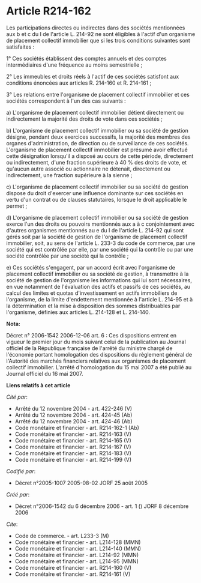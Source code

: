 # Article R214-162

Les participations directes ou indirectes dans des sociétés mentionnées aux b et c du I de l'article L. 214-92 ne sont
éligibles à l'actif d'un organisme de placement collectif immobilier que si les trois conditions suivantes sont satisfaites :

1° Ces sociétés établissent des comptes annuels et des comptes intermédiaires d'une fréquence au moins semestrielle ;

2° Les immeubles et droits réels à l'actif de ces sociétés satisfont aux conditions énoncées aux articles R. 214-160 et R.
214-161 ;

3° Les relations entre l'organisme de placement collectif immobilier et ces sociétés correspondent à l'un des cas suivants :

a) L'organisme de placement collectif immobilier détient directement ou indirectement la majorité des droits de vote dans ces
sociétés ;

b) L'organisme de placement collectif immobilier ou sa société de gestion désigne, pendant deux exercices successifs, la
majorité des membres des organes d'administration, de direction ou de surveillance de ces sociétés. L'organisme de placement
collectif immobilier est présumé avoir effectué cette désignation lorsqu'il a disposé au cours de cette période, directement
ou indirectement, d'une fraction supérieure à 40 % des droits de vote, et qu'aucun autre associé ou actionnaire ne détenait,
directement ou indirectement, une fraction supérieure à la sienne ;

c) L'organisme de placement collectif immobilier ou sa société de gestion dispose du droit d'exercer une influence dominante
sur ces sociétés en vertu d'un contrat ou de clauses statutaires, lorsque le droit applicable le permet ;

d) L'organisme de placement collectif immobilier ou sa société de gestion exerce l'un des droits ou pouvoirs mentionnés aux a
à c conjointement avec d'autres organismes mentionnés au e du I de l'article L. 214-92 qui sont gérés soit par la société de
gestion de l'organisme de placement collectif immobilier, soit, au sens de l'article L. 233-3 du code de commerce, par une
société qui est contrôlée par elle, par une société qui la contrôle ou par une société contrôlée par une société qui la
contrôle ;

e) Ces sociétés s'engagent, par un accord écrit avec l'organisme de placement collectif immobilier ou sa société de gestion,
à transmettre à la société de gestion de l'organisme les informations qui lui sont nécessaires, en vue notamment de
l'évaluation des actifs et passifs de ces sociétés, au calcul des limites et quotas d'investissement en actifs immobiliers de
l'organisme, de la limite d'endettement mentionnée à l'article L. 214-95 et à la détermination et la mise à disposition des
sommes distribuables par l'organisme, définies aux articles L. 214-128 et L. 214-140.

**Nota:**

Décret n° 2006-1542 2006-12-06 art. 6 : Ces dispositions entrent en vigueur le premier jour du mois suivant celui de la
publication au Journal officiel de la République française de l'arrêté du ministre chargé de l'économie portant homologation
des dispositions du règlement général de l'Autorité des marchés financiers relatives aux organismes de placement collectif
immobilier. L'arrêté d'homologation du 15 mai 2007 a été publié au Journal officiel du 16 mai 2007.

**Liens relatifs à cet article**

_Cité par_:

  - Arrêté du 12 novembre 2004 - art. 422-246 (V)
  - Arrêté du 12 novembre 2004 - art. 424-45 (Ab)
  - Arrêté du 12 novembre 2004 - art. 424-46 (Ab)
  - Code monétaire et financier - art. R214-162-1 (Ab)
  - Code monétaire et financier - art. R214-163 (V)
  - Code monétaire et financier - art. R214-165 (V)
  - Code monétaire et financier - art. R214-167 (V)
  - Code monétaire et financier - art. R214-183 (V)
  - Code monétaire et financier - art. R214-199 (V)

_Codifié par_:

  - Décret n°2005-1007 2005-08-02 JORF 25 août 2005

_Créé par_:

  - Décret n°2006-1542 du 6 décembre 2006 - art. 1 () JORF 8 décembre 2006

_Cite_:

  - Code de commerce. - art. L233-3 (M)
  - Code monétaire et financier - art. L214-128 (MMN)
  - Code monétaire et financier - art. L214-140 (MMN)
  - Code monétaire et financier - art. L214-92 (MMN)
  - Code monétaire et financier - art. L214-95 (MMN)
  - Code monétaire et financier - art. R214-160 (V)
  - Code monétaire et financier - art. R214-161 (V)
